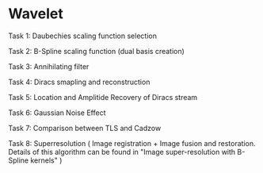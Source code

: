 # Wavelet

Task 1: Daubechies scaling function selection

Task 2: B-Spline scaling function (dual basis creation)

Task 3: Annihilating filter

Task 4: Diracs smapling and reconstruction

Task 5: Location and Amplitide Recovery of Diracs stream

Task 6: Gaussian Noise Effect

Task 7: Comparison between TLS and Cadzow

Task 8: Superresolution ( Image registration + Image fusion and restoration. Details of this algorithm can be found in "Image super-resolution with B-Spline kernels" )
